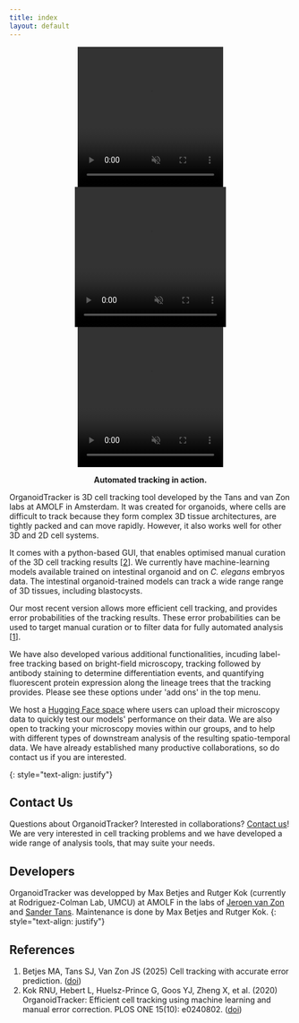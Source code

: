 ```yaml
---
title: index
layout: default
---
```


<p align="center">
 <video width="260" height="250" controls autoplay muted loop>
  <source src="includes/movies/SV2_Organoid_3D_bottom_view.mp4" type="video/mp4">
   Your browser does not support the video tag.
  </video> 
  <video width="270" height="250" controls autoplay muted loop>
   <source src="includes/movies/SV1_Organoid_single_plane.mp4" type="video/mp4">
   Your browser does not support the video tag.
 </video> 
 <video width="260" height="250" controls autoplay muted loop>
   <source src="includes/movies/SV9_c_Elegans.mp4" type="video/mp4">
   Your browser does not support the video tag.
 </video> 
</p>

<p align="center">
    <b>Automated tracking in action.</b>
</p>

OrganoidTracker is 3D cell tracking tool developed by the Tans and van Zon labs at AMOLF in Amsterdam. It was created for organoids, where cells are difficult to track because they form complex 3D tissue architectures, are tightly packed and can move rapidly. However, it also works well for other 3D and 2D cell systems.

It comes with a python-based GUI, that enables optimised manual curation of the 3D cell tracking results \[[2](#references)\]. We currently have machine-learning models available trained on intestinal organoid and on <em> C. elegans</em> embryos data. The intestinal organoid-trained models can track a wide range range of 3D tissues, including blastocysts. 

Our most recent version allows more efficient cell tracking, and provides error probabilities of the tracking results. These error probabilities can be used to target manual curation or to filter data for fully automated analysis \[[1](#references)\]. 

We have also developed various additional functionalities, incuding label-free tracking based on bright-field microscopy, tracking followed by antibody staining to determine differentiation events, and quantifying fluorescent protein expression along the lineage trees that the tracking provides. Please see these options under 'add ons' in the top menu.

We host a [Hugging Face space]({{site.hugging_face_website}}) where users can upload their microscopy data to quickly test our models' performance on their data. We are also open to tracking your microscopy movies within our groups, and to help with different types of downstream analysis of the resulting spatio-temporal data. We have already established many productive collaborations, so do contact us if you are interested.

{: style="text-align: justify"}

## Contact Us
Questions about OrganoidTracker? Interested in collaborations? [Contact us]({{site.jeroen_website}})! We are very interested in cell tracking problems and we have developed a wide range of analysis tools, that may suite your needs.  

## Developers
OrganoidTracker was developped by Max Betjes and Rutger Kok (currently at Rodriguez-Colman Lab, UMCU) at AMOLF in the labs of [Jeroen van Zon]({{site.jeroen_website}}) and [Sander Tans]({{site.sander_website}}). Maintenance is done by Max Betjes and Rutger Kok.
{: style="text-align: justify"}

## References
1. Betjes MA, Tans SJ, Van Zon JS (2025) Cell tracking with accurate error prediction. ([doi]({{site.paper}}))
2. Kok RNU, Hebert L, Huelsz-Prince G, Goos YJ, Zheng X, et al. (2020) OrganoidTracker: Efficient cell tracking using machine learning and manual error correction. PLOS ONE 15(10): e0240802. ([doi](https://doi.org/10.1371/journal.pone.0240802))


